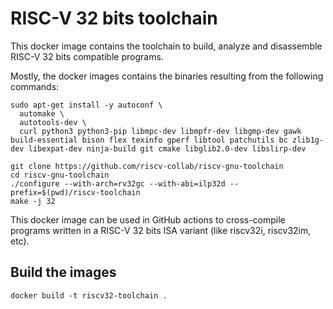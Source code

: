 # RISC-V 32 bits toolchain

This docker image contains the toolchain to build, analyze and disassemble
RISC-V 32 bits compatible programs.

Mostly, the docker images contains the binaries resulting from the following commands:
```shell
sudo apt-get install -y autoconf \
  automake \
  autotools-dev \
  curl python3 python3-pip libmpc-dev libmpfr-dev libgmp-dev gawk build-essential bison flex texinfo gperf libtool patchutils bc zlib1g-dev libexpat-dev ninja-build git cmake libglib2.0-dev libslirp-dev

git clone https://github.com/riscv-collab/riscv-gnu-toolchain
cd riscv-gnu-toolchain
./configure --with-arch=rv32gc --with-abi=ilp32d --prefix=$(pwd)/riscv-toolchain
make -j 32
```

This docker image can be used in GitHub actions to cross-compile programs
written in a RISC-V 32 bits ISA variant (like riscv32i, riscv32im, etc).

## Build the images

```shell
docker build -t riscv32-toolchain .
```


